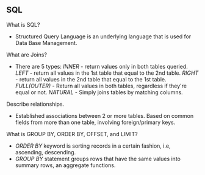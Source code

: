 ## SQL
What is SQL?
- Structured Query Language is an underlying language that is used for Data Base Management.

What are Joins?
- There are 5 types:
*INNER* - return values only in both tables queried.
*LEFT* - return all values in the 1st table that equal to the 2nd table.
*RIGHT* - return all values in the 2nd table that equal to the 1st table.
*FULL(OUTER)* - Return all values in both tables, regardless if they're equal or not.
*NATURAL* - Simply joins tables by matching columns.

Describe relationships.
 - Established associations between 2 or more tables. Based on common fields from more than one table, involving foreign/primary keys.

 What is GROUP BY, ORDER BY, OFFSET, and LIMIT?
 - *ORDER BY* keyword is sorting records in a certain fashion, i.e, ascending, descending.
 - *GROUP BY* statement groups rows that have the same values into summary rows, an aggregate functions.